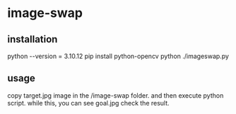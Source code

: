 # image-swap

## installation
  python --version =  3.10.12
  pip install python-opencv
  python ./imageswap.py
## usage
  copy target.jpg image in the /image-swap folder.
  and then execute python script.
  while this, you can see goal.jpg
  check the result.
